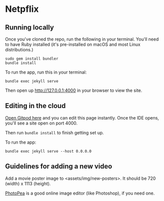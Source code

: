 # Netpflix

## Running locally

Once you've cloned the repo, run the following in your terminal. You'll need to have Ruby installed (it's pre-installed on macOS and most Linux distributions.)

```
sudo gem install bundler
bundle install
```

To run the app, run this in your terminal:

```
bundle exec jekyll serve
```

Then open up <http://127.0.0.1:4000> in your browser to view the site.

## Editing in the cloud

[Open Gitpod here](https://gitpod.com#https://github.com/Netpflix/Netpflix.github.io)
and you can edit this page instantly. Once the IDE opens, you'll see a site open
on port 4000.

Then run `bundle install` to finish getting set up.

To run the app:

```
bundle exec jekyll serve --host 0.0.0.0
```

## Guidelines for adding a new video

Add a movie poster image to <assets/img/new-posters>. It should be 720 (width) x 1113 (height).

[PhotoPea](https://www.photopea.com/) is a good online image editor (like Photoshop),
if you need one.